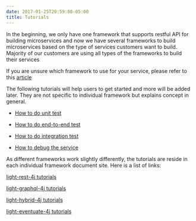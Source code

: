 ```yaml
---
date: 2017-01-25T20:59:08-05:00
title: Tutorials
---
```


In the beginning, we only have one framework that supports restful API for building microservices
and now we have several frameworks to build microservices based on the type of services customers
want to build. Majority of our customers are using all types of the frameworks to build their services

If you are unsure which framework to use for your service, please refer to this [article](https://networknt.github.io/light-4j/architecture/category/)


The following tutorials will help users to get started and more will be added later. They are not
specific to individual framework but explains concept in general. 


* [How to do unit test](https://networknt.github.io/light-4j/tutorials/unit-test/)

* [How to do end-to-end test](https://networknt.github.io/light-4j/tutorials/end-to-end-test/)

* [How to do integration test](https://networknt.github.io/light-4j/tutorials/integration-test/)

* [How to debug the service](https://networknt.github.io/light-4j/tutorials/debug/)


As different frameworks work slightly differently, the tutorials are reside in each individual
framework document site. Here is a list of links:

[light-rest-4j tutorials](https://networknt.github.io/light-rest-4j/tutorial/)

[light-graphql-4j tutorials]()

[light-hybrid-4j tutorials]()

[light-eventuate-4j tutorials]()

